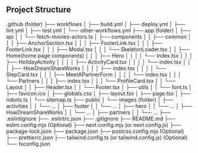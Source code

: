 ## Project Structure

.github (folder)
├── workflows
│   ├── build.yml
│   ├── deploy.yml
│   ├── lint.yml
│   ├── test.yml
│   └── other-workflows.yml
├── app (folder)
│   ├── api
│   │   └── fetch-movies-actors.ts
│   ├── components
│   │   ├── common
│   │   │   ├── AnchorSection.tsx
│   │   │   ├── FooterLink.tsx
│   │   │   ├── FooterLink.tsx
│   │   │   ├── Modal.tsx
│   │   │   └── SkeletonLoader.tsx
│   │   ├── Home(home page components)
│   │   │   ├── Hero
│   │   │   │   └── index.tsx
│   │   │   ├── HolidayActivity
│   │   │   │   ├── ActivityCard.tsx
│   │   │   │   └── index.tsx
│   │   │   ├── HowDreamShareWorks
│   │   │   │   ├── index.tsx
│   │   │   │   └── StepCard.tsx
│   │   │   ├── MeetAPartnerForm
│   │   │   │   └── index.tsx
│   │   │   └── Partners
│   │   │       ├── index.tsx
│   │   │       └── ProfileCard.tsx
│   │   └── Layout
│   │       ├── Header.tsx
│   │       └── Footer.tsx
│   ├── utils
│   │   └── font.ts
│   ├── favicon.ico
│   ├── globals.css
│   ├── layout.tsx
│   ├── page.tsx
│   ├── robots.ts
│   └── sitemap.ts
├── public
│   └── images (folder)
│     ├── activities
│     │   └── ...
│     ├── footer
│     │   └── ...
│     ├── hero
│     │   └── ...
│     ├── HowDreamShareWorks
│     │   └── ...
│     ├── partners
│     │   └── ...
├── .eslintignore
├── .eslintrc.json
├── .gitignore
├── README.md
├── eslint.config.mjs (Optional)
├── next.config.mjs (or next.config.js)
├── package-lock.json
├── package.json
├── postcss.config.mjs (Optional)
├── prettierrc.json
├── tailwind.config.ts (or tailwind.config.js) (Optional)
└── tsconfig.json